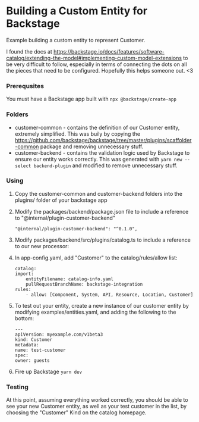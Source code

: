 # Building a Custom Entity for Backstage

Example building a custom entity to represent Customer.

I found the docs at https://backstage.io/docs/features/software-catalog/extending-the-model#implementing-custom-model-extensions to be very difficult to follow, especially in terms of connecting the dots on all the pieces that need to be configured. Hopefully this helps someone out. <3

### Prerequsites

You must have a Backstage app built with `npx @backstage/create-app`

### Folders

* customer-common - contains the definition of our Customer entity, extremely simplified. This was buily by copying the https://github.com/backstage/backstage/tree/master/plugins/scaffolder-common package and removing unnecessary stuff.
* customer-backend - contains the validation logic used by Backstage to ensure our entity works correctly. This was generated with `yarn new --select backend-plugin` and modified to remove unnecessary stuff.

### Using

1. Copy the customer-common and customer-backend folders into the plugins/ folder of your backstage app
2. Modify the packages/backend/package.json file to include a reference to "@internal/plugin-customer-backend"
    ```
    "@internal/plugin-customer-backend": "^0.1.0",
    ```
3. Modify packages/backend/src/plugins/catalog.ts to include a reference to our new processor:

4. In app-config.yaml, add "Customer" to the catalog/rules/allow list:
    ```
    catalog:
    import:
        entityFilename: catalog-info.yaml
        pullRequestBranchName: backstage-integration
    rules:
        - allow: [Component, System, API, Resource, Location, Customer]
    ```
5. To test out your entity, create a new instance of our customer entity by modifying examples/entities.yaml, and adding the following to the bottom:
    ```
    ---
    apiVersion: myexample.com/v1beta3
    kind: Customer
    metadata:
    name: test-customer
    spec:
    owner: guests
    ```
6. Fire up Backstage `yarn dev`

### Testing

At this point, assuming everything worked correctly, you should be able to see your new Customer entity, as well as your test customer in the list, by choosing the "Customer" Kind on the catalog homepage.
